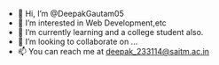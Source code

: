 - 👋 Hi, I’m @DeepakGautam05
- 👀 I’m interested in Web Development,etc
- 🌱 I’m currently learning and a college student also.
- 💞️ I’m looking to collaborate on ...
- 📫 You can reach me at deepak_233114@saitm.ac.in

<!---
DeepakGautam05/DeepakGautam05 is a ✨ special ✨ repository because its `README.md` (this file) appears on your GitHub profile.
You can click the Preview link to take a look at your changes.
--->
